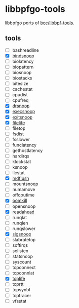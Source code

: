 # libbpfgo-tools

libbpfgo ports of [bcc/libbpf-tools](https://github.com/iovisor/bcc/tree/master/libbpf-tools).

## tools

* [ ] bashreadline
* [x] [bindsnoop](./tools/bindsnoop)
* [ ] biolatency
* [ ] biopattern
* [ ] biosnoop
* [ ] biostacks
* [ ] bitesize
* [ ] cachestat
* [ ] cpudist
* [ ] cpufreq
* [x] [drsnoop](./tools/drsnoop)
* [x] [execsnoop](./tools/execsnoop)
* [x] [exitsnoop](./tools/exitsnoop)
* [x] [filelife](./tools/filelife)
* [ ] filetop
* [ ] fsdist
* [ ] fsslower
* [ ] funclatency
* [ ] gethostlatency
* [ ] hardirqs
* [ ] klockstat
* [ ] ksnoop
* [ ] llcstat
* [x] [mdflush](./tools/mdflush)
* [ ] mountsnoop
* [ ] numamove
* [ ] offcputime
* [x] [oomkill](./tools/oomkill)
* [ ] opensnoop
* [x] [readahead](./tools/readahead)
* [ ] runqlat
* [ ] runqlen
* [ ] runqslower
* [x] [sigsnoop](./tools/sigsnoop)
* [ ] slabratetop
* [ ] softirqs
* [ ] solisten
* [ ] statsnoop
* [ ] syscount
* [ ] tcpconnect
* [ ] tcpconnlat
* [x] [tcplife](./tools/tcplife)
* [ ] tcprtt
* [ ] tcpsynbl
* [ ] tcptracer
* [ ] vfsstat
